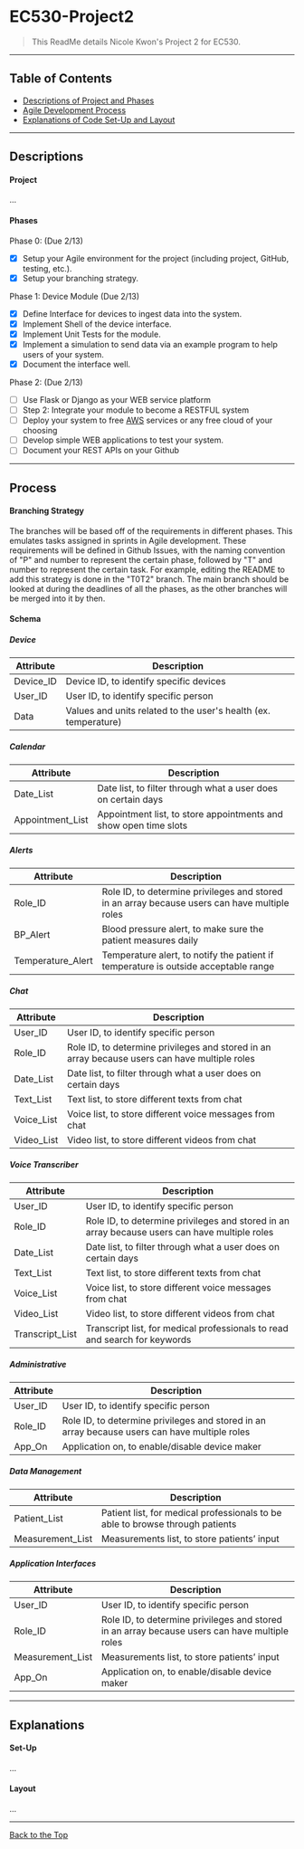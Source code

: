 # EC530-Project2

> This ReadMe details Nicole Kwon's Project 2 for EC530. 

---


## Table of Contents


- [Descriptions of Project and Phases](#descriptions)
- [Agile Development Process](#process)
- [Explanations of Code Set-Up and Layout](#explanations)

---

## Descriptions

#### Project

...

#### Phases

Phase 0:   (Due 2/13)
- [x] Setup your Agile environment for the project (including project, GitHub, testing, etc.).
- [x] Setup your branching strategy.

Phase 1:   Device Module (Due 2/13)
- [x] Define Interface for devices to ingest data into the system.
- [x] Implement Shell of the device interface.
- [x] Implement Unit Tests for the module.
- [x] Implement a simulation to send data via an example program to help users of your system.
- [x] Document the interface well.

Phase 2:   (Due 2/13)
- [ ] Use Flask or Django as your WEB service platform
- [ ] Step 2:  Integrate your module to become a RESTFUL system
- [ ] Deploy your system to free [AWS](https://aws.amazon.com/free/?all-free-tier.sort-by=item.additionalFields.SortRank&all-free-tier.sort-order=asc) services or any free cloud of your choosing
- [ ] Develop simple WEB applications to test your system.
- [ ] Document your REST APIs on your Github

---

## Process

#### Branching Strategy

The branches will be based off of the requirements in different phases. This emulates tasks assigned in sprints in Agile development. These requirements will be defined in Github Issues, with the naming convention of "P" and number to represent the certain phase, followed by "T" and number to represent the certain task. For example, editing the README to add this strategy is done in the "T0T2" branch. The main branch should be looked at during the deadlines of all the phases, as the other branches will be merged into it by then. 

#### Schema

##### Device
| Attribute | Description |
| --- | --- |
| Device_ID | Device ID, to identify specific devices |
| User_ID | User ID, to identify specific person |
| Data | Values and units related to the user's health (ex. temperature) |

##### Calendar
| Attribute | Description |
| --- | --- |
| Date_List | Date list, to filter through what a user does on certain days |
| Appointment_List | Appointment list, to store appointments and show open time slots |

##### Alerts
| Attribute | Description |
| --- | --- |
| Role_ID | Role ID, to determine privileges and stored in an array because users can have multiple roles |
| BP_Alert | Blood pressure alert, to make sure the patient measures daily |
| Temperature_Alert | Temperature alert, to notify the patient if temperature is outside acceptable range |

##### Chat
| Attribute | Description |
| --- | --- |
| User_ID | User ID, to identify specific person |
| Role_ID | Role ID, to determine privileges and stored in an array because users can have multiple roles |
| Date_List | Date list, to filter through what a user does on certain days |
| Text_List | Text list, to store different texts from chat |
| Voice_List | Voice list, to store different voice messages from chat |
| Video_List | Video list, to store different videos from chat |

##### Voice Transcriber
| Attribute | Description |
| --- | --- |
| User_ID | User ID, to identify specific person |
| Role_ID | Role ID, to determine privileges and stored in an array because users can have multiple roles |
| Date_List | Date list, to filter through what a user does on certain days |
| Text_List | Text list, to store different texts from chat |
| Voice_List | Voice list, to store different voice messages from chat |
| Video_List | Video list, to store different videos from chat |
| Transcript_List | Transcript list, for medical professionals to read and search for keywords |

##### Administrative
| Attribute | Description |
| --- | --- |
| User_ID | User ID, to identify specific person |
| Role_ID | Role ID, to determine privileges and stored in an array because users can have multiple roles |
| App_On | Application on, to enable/disable device maker |

##### Data Management
| Attribute | Description |
| --- | --- |
| Patient_List | Patient list, for medical professionals to be able to browse through patients |
| Measurement_List | Measurements list, to store patients’ input |

##### Application Interfaces
| Attribute | Description |
| --- | --- |
| User_ID | User ID, to identify specific person |
| Role_ID | Role ID, to determine privileges and stored in an array because users can have multiple roles |
| Measurement_List | Measurements list, to store patients’ input |
| App_On | Application on, to enable/disable device maker |

---

## Explanations

#### Set-Up 

...

#### Layout

...

---

[Back to the Top](#EC530-Project2)
